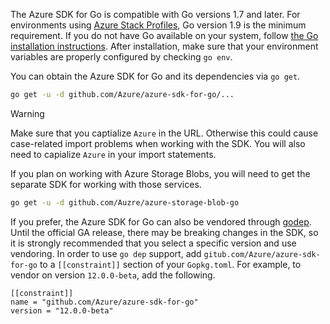<!-- 
No header is included here so that this can be used in multiple different sections.
This include is so that we can easily update the required Go version, or suggest different
vendoring.
-->
The Azure SDK for Go is compatible with Go versions 1.7 and later. For environments using 
[Azure Stack Profiles](https://docs.microsoft.com/en-us/azure/azure-stack/azure-stack-version-profiles), Go version 1.9 is the minimum requirement. 
If you do not have Go available on your system, follow [the Go installation instructions](https://golang.org/doc/install). After installation, make 
sure that your environment variables are properly configured by checking `go env`. 

You can obtain the Azure SDK for Go and its dependencies via `go get`.

```bash
go get -u -d github.com/Azure/azure-sdk-for-go/...
```

> [!WARNING]
> Make sure that you captialize `Azure` in the URL. Otherwise this could cause case-related import problems
> when working with the SDK. You will also need to capialize `Azure` in your import statements.

If you plan on working with Azure Storage Blobs, you will need to get the separate SDK for working with those services.

```bash
go get -u -d github.com/Auzre/azure-storage-blob-go
```

If you prefer, the Azure SDK for Go can also be vendored through [godep](https://github.com/golang/dep). Until the official GA release,
there may be breaking changes in the SDK, so it is strongly recommended that you select a specific version and use vendoring. In order
to use `go dep` support, add `gitub.com/Azure/azure-sdk-for-go` to a `[[constraint]]` section of your `Gopkg.toml`. For example, to vendor on version
`12.0.0-beta`, add the following. 

```
[[constraint]]
name = "github.com/Azure/azure-sdk-for-go"
version = "12.0.0-beta"
```

